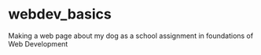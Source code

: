 # webdev_basics

Making a web page about my dog as a school assignment in foundations of Web Development
